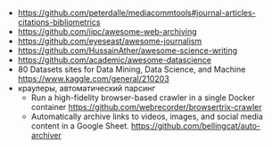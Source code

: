 - https://github.com/peterdalle/mediacommtools#journal-articles-citations-bibliometrics
- https://github.com/iipc/awesome-web-archiving
- https://github.com/eyeseast/awesome-journalism
- https://github.com/HussainAther/awesome-science-writing
- https://github.com/academic/awesome-datascience
- 80 Datasets sites for Data Mining, Data Science, and Machine https://www.kaggle.com/general/210203
- краулеры, автоматический парсинг
	- Run a high-fidelity browser-based crawler in a single Docker container https://github.com/webrecorder/browsertrix-crawler
	- Automatically archive links to videos, images, and social media content in a Google Sheet. https://github.com/bellingcat/auto-archiver